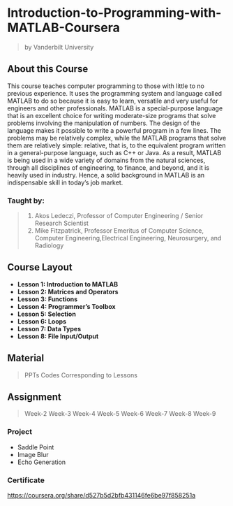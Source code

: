 # Introduction-to-Programming-with-MATLAB-Coursera
>  by Vanderbilt University

## About this Course
 This course teaches computer programming to those with little to no previous experience. It uses the programming system and language called MATLAB to do so because it is easy to learn, versatile and very useful for engineers and other professionals. MATLAB is a special-purpose language that is an excellent choice for writing moderate-size programs that solve problems involving the manipulation of numbers. The design of the language makes it possible to write a powerful program in a few lines. The problems may be relatively complex, while the MATLAB programs that solve them are relatively simple: relative, that is, to the equivalent program written in a general-purpose language, such as C++ or Java. As a result, MATLAB is being used in a wide variety of domains from the natural sciences, through all disciplines of engineering, to finance, and beyond, and it is heavily used in industry. Hence, a solid background in MATLAB is an indispensable skill in today’s job market.

### Taught by:
> 1. Akos Ledeczi, Professor of Computer Engineering / Senior Research Scientist
> 2. Mike Fitzpatrick, Professor Emeritus of Computer Science, Computer Engineering,Electrical Engineering, Neurosurgery, and Radiology

## Course Layout

* **Lesson 1: Introduction to MATLAB**
* **Lesson 2: Matrices and Operators**
* **Lesson 3: Functions**
* **Lesson 4: Programmer’s Toolbox**
* **Lesson 5: Selection**
* **Lesson 6: Loops**
* **Lesson 7: Data Types**
* **Lesson 8: File Input/Output**

## Material
> PPTs
> Codes Corresponding to Lessons

## Assignment
> Week-2
> Week-3
> Week-4
> Week-5
> Week-6
> Week-7
> Week-8
> Week-9

### Project 
- Saddle Point
- Image Blur
- Echo Generation

### Certificate
https://coursera.org/share/d527b5d2bfb431146fe6be97f858251a